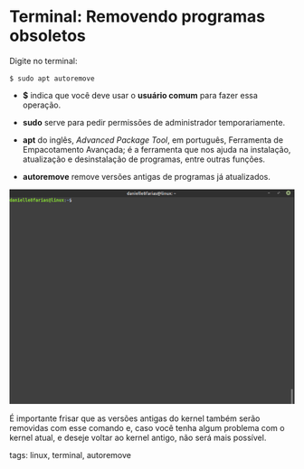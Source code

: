 # Terminal: Removendo programas obsoletos


Digite no terminal:

```
$ sudo apt autoremove
```

- **$** indica que você deve usar o **usuário comum** para fazer essa operação.

- **sudo** serve para pedir permissões de administrador temporariamente.

- **apt** do inglês, *Advanced Package Tool*, em português, Ferramenta de Empacotamento Avançada; é a ferramenta que nos ajuda na instalação, atualização e desinstalação de programas, entre outras funções.

- **autoremove** remove versões antigas de programas já atualizados.

![usando autoremove](img/p0006-0.gif)

É importante frisar que as versões antigas do kernel também serão removidas com esse comando e, caso você tenha algum problema com o kernel atual, e deseje voltar ao kernel antigo, não será mais possível.

tags: linux, terminal, autoremove
